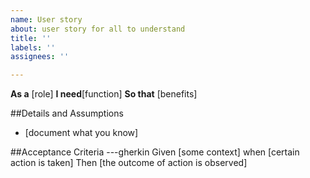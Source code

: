 ```yaml
---
name: User story
about: user story for all to understand
title: ''
labels: ''
assignees: ''

---
```


**As a** [role]
 **I need**[function] 
**So that** [benefits]

##Details and Assumptions
* [document what you know]

##Acceptance Criteria
---gherkin
Given [some context]
when [certain action is taken]
Then [the outcome of action is observed]
